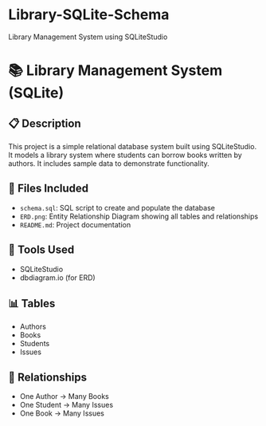 # Library-SQLite-Schema
Library Management System using SQLiteStudio
# 📚 Library Management System (SQLite)

## 📋 Description
This project is a simple relational database system built using SQLiteStudio. It models a library system where students can borrow books written by authors. It includes sample data to demonstrate functionality.

## 📂 Files Included
- `schema.sql`: SQL script to create and populate the database
- `ERD.png`: Entity Relationship Diagram showing all tables and relationships
- `README.md`: Project documentation

## 🧰 Tools Used
- SQLiteStudio
- dbdiagram.io (for ERD)

## 📊 Tables
- Authors
- Books
- Students
- Issues

## 🔗 Relationships
- One Author → Many Books
- One Student → Many Issues
- One Book → Many Issues
